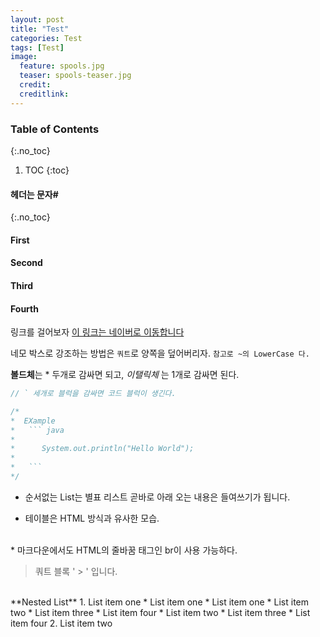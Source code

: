 ```yaml
---
layout: post
title: "Test"
categories: Test
tags: [Test]
image:
  feature: spools.jpg
  teaser: spools-teaser.jpg
  credit:
  creditlink:
---
```


### Table of Contents
{:.no_toc}

1. TOC
{:toc}


#### 헤더는 문자#
{:.no_toc}

#### First

#### Second

#### Third

#### Fourth



링크를 걸어보자   [이 링크는 네이버로 이동합니다](https://www.naver.com)

네모 박스로 강조하는 방법은 `쿼트`로 양쪽을 덮어버리자. `참고로 ~의 LowerCase 다.`

**볼드체**는  * 두개로 감싸면 되고, *이탤릭체* 는 1개로 감싸면 된다.

``` java
// ` 세개로 블럭을 감싸면 코드 블럭이 생긴다.

/*
*  EXample
*   ``` java
*     
*      System.out.println("Hello World");
*
*   ```
*/

```

* 순서없는 List는 별표
리스트 곧바로 아래 오는 내용은 들여쓰기가 됩니다.


* 테이블은  HTML 방식과 유사한 모습.
<br>
* 마크다운에서도 HTML의 줄바꿈 태그인 br이 사용 가능하다.
<br>

> 쿼트 블록 ' > ' 입니다.

<br>
**Nested List**
1. List item one
      * List item one
          * List item one
          * List item two
          * List item three
          * List item four
      * List item two
      * List item three
      * List item four
  2. List item two
